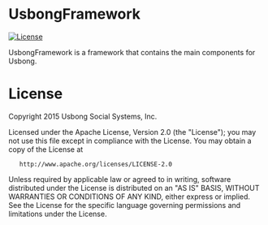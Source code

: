 # UsbongFramework
[![License](https://img.shields.io/badge/license-ALv2-blue.svg)](./LICENSE)

UsbongFramework is a framework that contains the main components for Usbong.

# License

   Copyright 2015 Usbong Social Systems, Inc.

   Licensed under the Apache License, Version 2.0 (the "License");
   you may not use this file except in compliance with the License.
   You may obtain a copy of the License at

       http://www.apache.org/licenses/LICENSE-2.0

   Unless required by applicable law or agreed to in writing, software
   distributed under the License is distributed on an "AS IS" BASIS,
   WITHOUT WARRANTIES OR CONDITIONS OF ANY KIND, either express or implied.
   See the License for the specific language governing permissions and
   limitations under the License.
